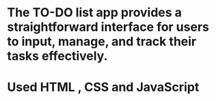 # The TO-DO list app provides a straightforward interface for users to input, manage, and track their tasks effectively. 
# Used HTML , CSS and JavaScript
